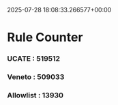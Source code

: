 2025-07-28 18:08:33.266577+00:00
# Rule Counter 
 ### UCATE : 519512

 ### Veneto : 509033

 ### Allowlist : 13930